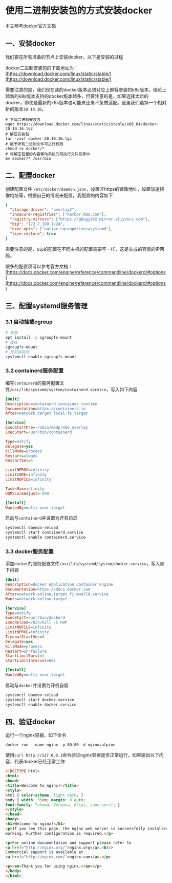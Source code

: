 # 使用二进制安装包的方式安装docker

本文参考[docker官方文档](https://docs.docker.com/engine/install/binaries/)

## 一、安装docker

我们要在所有准备的节点上安装docker，以下是安装的过程

docker二进制安装包的下载地址为：[https://download.docker.com/linux/static/stable/](https://download.docker.com/linux/static/stable/)

需要注意的是，我们现在装的docker版本必须对应上即将安装的k8s版本，理论上越新的k8s版本支持的docker版本越多，但要注意的是，如果选择太新的docker，即使是最新的k8s版本也可能来还来不急做适配。这里我们选择一个相对新的版本`20.10.16`。

```shell
# 下载二进制安装包
wget https://download.docker.com/linux/static/stable/x86_64/docker-20.10.16.tgz
# 解压安装包
tar -zxvf docker-20.10.16.tgz
# 赋予所有二进制文件可之行权限
chmod +x docker/*
# 将解压包里的内容移动系统的可执行文件目录中
mv docker/* /usr/bin
```

## 二、配置docker

创建配置文件 `/etc/docker/daemon.json`，设置非https的镜像地址，设置加速镜像地址等，根据自己的情况来配置，我配置的内容如下

```json
{
  "storage-driver": "overlay2",
  "insecure-registries": ["harbor.k8s.com"],
  "registry-mirrors": ["https://g6ogy192.mirror.aliyuncs.com"],
  "bip": "172.7.199.1/24",
  "exec-opts": ["native.cgroupdriver=systemd"],
  "live-restore": true
}
```

需要注意的是，`bip`的配置在不同主机的配置需要不一样，这是生成的容器的IP网段。

跟多的配置项可以参考官方文档：[https://docs.docker.com/engine/reference/commandline/dockerd/#options](https://docs.docker.com/engine/reference/commandline/dockerd/#options)

## 三、配置systemd服务管理

### 3.1 自动挂载cgroup

```bash
# 安装
apt install -y cgroupfs-mount
# 挂在
cgroupfs-mount
# 开机自启动
systemctl enable cgroupfs-mount
```

### 3.2 containerd服务配置

编写`containerd`的服务配置文件`/usr/lib/systemd/system/containerd.service`，写入如下内容

```ini
[Unit]
Description=containerd container runtime
Documentation=https://containerd.io
After=network.target local-fs.target

[Service]
ExecStartPre=-/sbin/modprobe overlay
ExecStart=/usr/bin/containerd

Type=notify
Delegate=yes
KillMode=process
Restart=always
RestartSec=5

LimitNPROC=infinity
LimitCORE=infinity
LimitNOFILE=infinity

TasksMax=infinity
OOMScoreAdjust=-999

[Install]
WantedBy=multi-user.target
```

启动与`containerd`并设置为开机自启

```bash
systemctl daemon-reload
systemctl start containerd.service
systemctl enable containerd.service
```

### 3.3 docker服务配置

添加`docker`的服务配置文件`/usr/lib/systemd/system/docker.service`，写入如下内容

```ini
[Unit]
Description=Docker Application Container Engine
Documentation=https://docs.docker.com
After=network-online.target firewalld.service
Wants=network-online.target

[Service]
Type=notify
ExecStart=/usr/bin/dockerd
ExecReload=/bin/kill -s HUP 
LimitNOFILE=infinity
LimitNPROC=infinity
TimeoutStartSec=0
Delegate=yes
KillMode=process
Restart=on-failure
StartLimitBurst=3
StartLimitInterval=60s

[Install]
WantedBy=multi-user.target
```

启动与`docker`并设置为开机自启

```bash
systemctl daemon-reload
systemctl start docker.service
systemctl enable docker.service
```

## 四、验证docker

运行一个nginx容器，如下命令

```shell
docker run --name nginx -p 80:80 -d nginx:alpine
```

使用`curl http://127.0.0.1`命令验证nginx容器是否正常运行，如果输出以下内容，代表docker已经正常工作

```html
<!DOCTYPE html>
<html>
<head>
<title>Welcome to nginx!</title>
<style>
html { color-scheme: light dark; }
body { width: 35em; margin: 0 auto;
font-family: Tahoma, Verdana, Arial, sans-serif; }
</style>
</head>
<body>
<h1>Welcome to nginx!</h1>
<p>If you see this page, the nginx web server is successfully installed and
working. Further configuration is required.</p>

<p>For online documentation and support please refer to
<a href="http://nginx.org/">nginx.org</a>.<br/>
Commercial support is available at
<a href="http://nginx.com/">nginx.com</a>.</p>

<p><em>Thank you for using nginx.</em></p>
</body>
</html>
```

